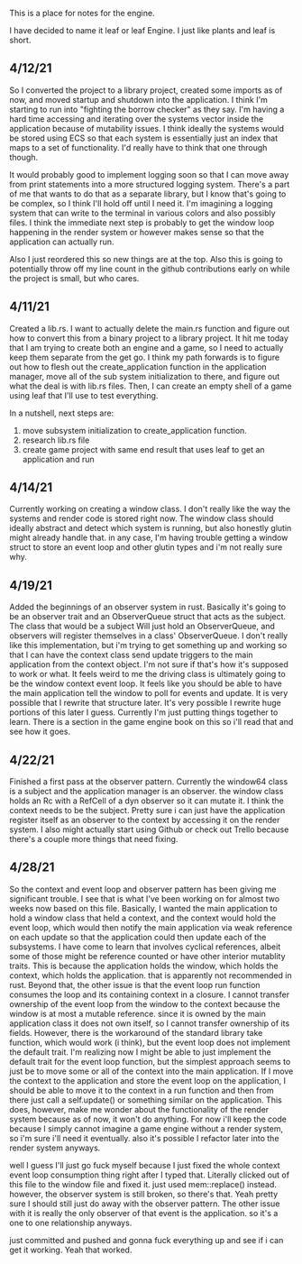 This is a place for notes for the engine.

I have decided to name it leaf or leaf Engine. I just like plants and leaf is short.

## 4/12/21

So I converted the project to a library project, created some imports as of now,
and moved startup and shutdown into the application. I think I'm starting to run into
"fighting the borrow checker" as they say. I'm having a hard time accessing and iterating
over the systems vector inside the application because of mutability issues. I think ideally
the systems would be stored using ECS so that each system is essentially just an index that maps
to a set of functionality. I'd really have to think that one through though.

It would probably good to implement logging soon so that I can move away from print
statements into a more structured logging system. There's a part of me that wants to
do that as a separate library, but I know that's going to be complex, so I think I'll hold off until
I need it. I'm imagining a logging system that can write to the terminal in various colors
and also possibly files. I think the immediate next step is probably to get the window loop happening
in the render system or however makes sense so that the application can actually run.

Also I just reordered this so new things are at the top. Also this is going to
potentially throw off my line count in the github contributions early on while
the project is small, but who cares.

## 4/11/21

Created a lib.rs. I want to actually delete the main.rs function and figure out
how to convert this from a binary project to a library project. It hit me today
that I am trying to create both an engine and a game, so I need to actually keep
them separate from the get go. I think my path forwards is to figure out how to
flesh out the create_application function in the application manager, move all of
the sub system initialization to there, and figure out what the deal is with lib.rs
files. Then, I can create an empty shell of a game using leaf that I'll use to test
everything.

In a nutshell, next steps are:
1. move subsystem initialization to create_application function.
2. research lib.rs file
3. create game project with same end result that uses leaf to get an application
and run

## 4/14/21

Currently working on creating a window class. I don't really like the way the
systems and render code is stored right now. The window class should ideally abstract
and detect which system is running, but also honestly glutin might already handle that.
in any case, I'm having trouble getting a window struct to store an event loop
and other glutin types and i'm not really sure why.

## 4/19/21

Added the beginnings of an observer system in rust. Basically it's going to be an observer
trait and an ObserverQueue struct that acts as the subject. The class that would be a subject Will
just hold an ObserverQueue, and observers will register themselves in a class' ObserverQueue.
I don't really like this implementation, but i'm trying to get something up and working so that I can have
the context class send update triggers to the main application from the context object.
I'm not sure if that's how it's supposed to work or what. It feels weird to me the driving class
is ultimately going to be the window context event loop. It feels like you should be able to
have the main application tell the window to poll for events and update. It is very possible that
I rewrite that structure later. It's very possible I rewrite huge portions of this later I guess.
Currently I'm just putting things together to learn. There is a section in the game engine book on
this so i'll read that and see how it goes.

## 4/22/21

Finished a first pass at the observer pattern. Currently the window64 class is a subject
and the application manager is an observer. the window class holds an Rc with a RefCell
of a dyn observer so it can mutate it. I think the context needs to be the subject. Pretty sure
i can just have the application register itself as an observer to the context by accessing it on
the render system. I also might actually start using Github or check out Trello because
there's a couple more things that need fixing.

## 4/28/21

So the context and event loop and observer pattern has been giving me significant trouble.
I see that is what I've been working on for almost two weeks now based on this file. Basically,
I wanted the main application to hold a window class that held a context, and the context would
hold the event loop, which would then notify the main application via weak reference on each update
so that  the application could then update each of the subsystems. I have come to learn that involves
cyclical references, albeit some of those might be reference counted or have other interior mutablity
traits. This is because the application holds the window, which holds the context, which holds the application.
that is apparently not recommended in rust. Beyond that, the other issue is that the event loop run function consumes
the loop and its containing context in a closure. I cannot transfer ownership of the event loop from
the window to the context because the window is at most a mutable reference. since it is owned by the
main application class it does not own itself, so I cannot transfer ownership of its fields. However,
there is the workaround of the standard library take function, which would work (i think), but
the event loop does not implement the default trait. I'm realizing now I might be able to
just implement the default trait for the event loop function, but the simplest approach
seems to just be to move some or all of the context into the main application. If I move the
context to the application and store the event loop on the application, I should be able to move it
to the context in a run function and then from there just call a self.update() or something
similar on the application. This does, however, make me wonder about the functionality of the
render system because as of now, it won't do anything. For now i'll keep the code because I
simply cannot imagine a game engine without a render system, so i'm sure i'll need it eventually.
also it's possible I refactor later into the render system anyways.

well I guess I'll just go fuck myself because I just fixed the whole context event loop consumption thing
right after I typed that. Literally clicked out of this file to the window file and fixed it.
just used mem::replace() instead. however, the observer system is still broken, so there's that.
Yeah pretty sure I should still just do away with the observer pattern. The other issue with
it is really the only observer of that event is the application. so it's a one to one relationship anyways.

just committed and pushed and gonna fuck everything up and see if i can get it working.
Yeah that worked.
